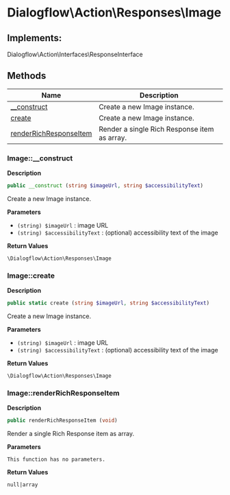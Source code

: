 # Dialogflow\Action\Responses\Image  



## Implements:
Dialogflow\Action\Interfaces\ResponseInterface



## Methods

| Name | Description |
|------|-------------|
|[__construct](#image__construct)|Create a new Image instance.|
|[create](#imagecreate)|Create a new Image instance.|
|[renderRichResponseItem](#imagerenderrichresponseitem)|Render a single Rich Response item as array.|




### Image::__construct  

**Description**

```php
public __construct (string $imageUrl, string $accessibilityText)
```

Create a new Image instance. 

 

**Parameters**

* `(string) $imageUrl`
: image URL  
* `(string) $accessibilityText`
: (optional) accessibility text of the image  

**Return Values**

`\Dialogflow\Action\Responses\Image`





### Image::create  

**Description**

```php
public static create (string $imageUrl, string $accessibilityText)
```

Create a new Image instance. 

 

**Parameters**

* `(string) $imageUrl`
: image URL  
* `(string) $accessibilityText`
: (optional) accessibility text of the image  

**Return Values**

`\Dialogflow\Action\Responses\Image`





### Image::renderRichResponseItem  

**Description**

```php
public renderRichResponseItem (void)
```

Render a single Rich Response item as array. 

 

**Parameters**

`This function has no parameters.`

**Return Values**

`null|array`




